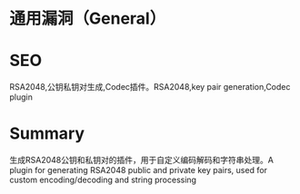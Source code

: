 # 通用漏洞（General）
# SEO
RSA2048,公钥私钥对生成,Codec插件。RSA2048,key pair generation,Codec plugin
# Summary
生成RSA2048公钥和私钥对的插件，用于自定义编码解码和字符串处理。A plugin for generating RSA2048 public and private key pairs, used for custom encoding/decoding and string processing
